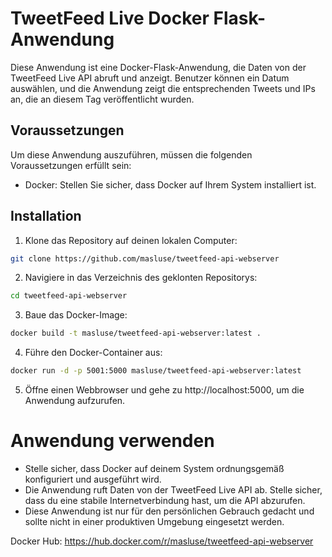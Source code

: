 # TweetFeed Live Docker Flask-Anwendung

Diese Anwendung ist eine Docker-Flask-Anwendung, die Daten von der TweetFeed Live API abruft und anzeigt. Benutzer können ein Datum auswählen, und die Anwendung zeigt die entsprechenden Tweets und IPs an, die an diesem Tag veröffentlicht wurden.

## Voraussetzungen

Um diese Anwendung auszuführen, müssen die folgenden Voraussetzungen erfüllt sein:

- Docker: Stellen Sie sicher, dass Docker auf Ihrem System installiert ist.

## Installation

1. Klone das Repository auf deinen lokalen Computer:
  ``` bash
  git clone https://github.com/masluse/tweetfeed-api-webserver
  ```
2. Navigiere in das Verzeichnis des geklonten Repositorys:
  ``` bash
  cd tweetfeed-api-webserver
  ```
3. Baue das Docker-Image:
  ``` bash
  docker build -t masluse/tweetfeed-api-webserver:latest .
  ```
4. Führe den Docker-Container aus:
  ``` bash
  docker run -d -p 5001:5000 masluse/tweetfeed-api-webserver:latest
  ```
5. Öffne einen Webbrowser und gehe zu http://localhost:5000, um die Anwendung aufzurufen.
# Anwendung verwenden
- Stelle sicher, dass Docker auf deinem System ordnungsgemäß konfiguriert und ausgeführt wird.
- Die Anwendung ruft Daten von der TweetFeed Live API ab. Stelle sicher, dass du eine stabile Internetverbindung hast, um die API abzurufen.
- Diese Anwendung ist nur für den persönlichen Gebrauch gedacht und sollte nicht in einer produktiven Umgebung eingesetzt werden.

Docker Hub: https://hub.docker.com/r/masluse/tweetfeed-api-webserver
